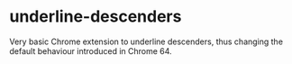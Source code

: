 # underline-descenders

Very basic Chrome extension to underline descenders, thus changing the default behaviour introduced in Chrome 64.